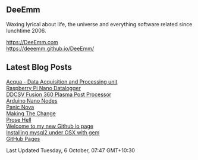 ## DeeEmm

Waxing lyrical about life, the universe and everything software related since lunchtime 2006.

https://DeeEmm.com  
https://deeemm.github.io/DeeEmm/

## Latest Blog Posts

[Acqua - Data Acquisition and Processing unit](https:&#x2F;&#x2F;deeemm.com&#x2F;general&#x2F;2020&#x2F;10&#x2F;05&#x2F;acqua-dp.html)  
          [Raspberry Pi Nano Datalogger](https:&#x2F;&#x2F;deeemm.com&#x2F;general&#x2F;2020&#x2F;09&#x2F;30&#x2F;Raspberry-Pi-Nano-datalogger.html)  
          [DDCSV Fusion 360 Plasma Post Processor](https:&#x2F;&#x2F;deeemm.com&#x2F;general&#x2F;2020&#x2F;09&#x2F;30&#x2F;ddcsv-fusion360-plasma-post-processor.html)  
          [Arduino Nano Nodes](https:&#x2F;&#x2F;deeemm.com&#x2F;general&#x2F;2020&#x2F;09&#x2F;30&#x2F;arduino-nano-nodes.html)  
          [Panic Nova](https:&#x2F;&#x2F;deeemm.com&#x2F;general&#x2F;2020&#x2F;09&#x2F;28&#x2F;panic-nova.html)  
          [Making The Change](https:&#x2F;&#x2F;deeemm.com&#x2F;general&#x2F;2020&#x2F;09&#x2F;28&#x2F;making-the-change.html)  
          [Prose Hell](https:&#x2F;&#x2F;deeemm.com&#x2F;general&#x2F;2020&#x2F;09&#x2F;28&#x2F;prose-hell.html)  
          [Welcome to my new Github io page](https:&#x2F;&#x2F;deeemm.com&#x2F;general&#x2F;2020&#x2F;09&#x2F;27&#x2F;my-new-github-io-page.html)  
          [Installing mysql2 under OSX with gem](https:&#x2F;&#x2F;deeemm.com&#x2F;general&#x2F;2020&#x2F;09&#x2F;25&#x2F;installing-mysql2-under-osx-with.html)  
          [GitHub Pages](https:&#x2F;&#x2F;deeemm.com&#x2F;general&#x2F;2020&#x2F;09&#x2F;25&#x2F;github-pages.html)  
          


Last Updated Tuesday, 6 October, 07:47 GMT+10:30
